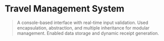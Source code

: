 # Travel Management System
> A console-based interface with real-time input validation.
> Used encapsulation, abstraction, and multiple inheritance for modular management.
> Enabled data storage and dynamic receipt generation.

